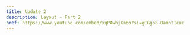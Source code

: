 ```yaml
---
title: Update 2
description: Layout - Part 2
href: https://www.youtube.com/embed/xqPAwhjXm6o?si=gCGgo8-OamhtIcuc
---
```

